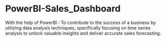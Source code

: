 # PowerBI-Sales_Dashboard
With the help of PowerBI : To contribute to the success of a business by utilizing data analysis techniques, specifically focusing on time series analysis to unlock valuable insights and deliver accurate sales forecasting.
